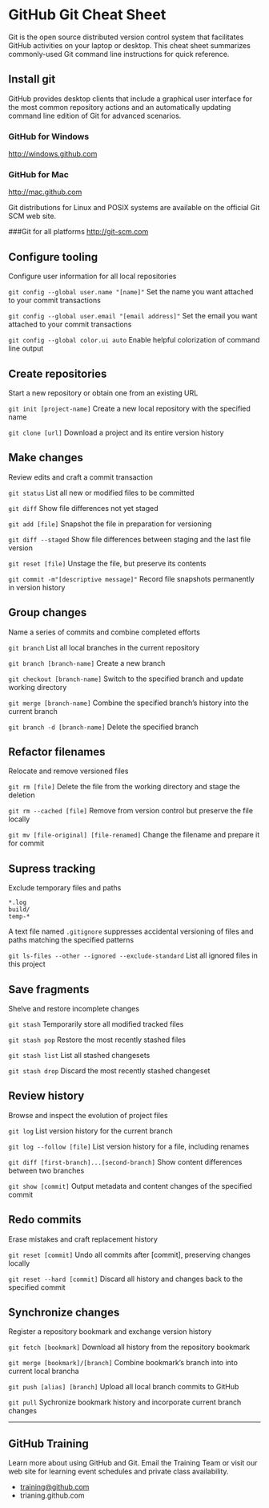 # GitHub Git Cheat Sheet

Git is the open source distributed version control system that facilitates GitHub activities on your laptop or desktop. This cheat sheet summarizes commonly-used Git command line instructions for quick reference.

## Install git
GitHub provides desktop clients that include a graphical user interface for the most common repository actions and an automatically updating command line edition of Git for advanced  scenarios.

### GitHub for Windows
http://windows.github.com

### GitHub for Mac
http://mac.github.com

Git distributions for Linux and POSIX systems are available on the official Git SCM web site.

###Git for all platforms
http://git-scm.com

## Configure tooling
Configure user information for all local repositories

```git config --global user.name "[name]"```
Set the name you want attached to your commit transactions

```git config --global user.email "[email address]"```
Set the email you want attached to your commit transactions

```git config --global color.ui auto```
Enable helpful colorization of command line output


## Create repositories
Start a new repository or obtain one from an existing URL

```git init [project-name]```
Create a new local repository with the specified name

```git clone [url]```
Download a project and its entire version history

## Make changes
Review edits and craft a commit transaction

```git status```
List all new or modified files to be committed

```git diff```
Show file differences not yet staged

```git add [file]```
Snapshot the file in preparation for versioning

```git diff --staged```
Show file differences between staging and the last file version

```git reset [file]```
Unstage the file, but preserve its contents

```git commit -m"[descriptive message]"```
Record file snapshots permanently in version history

## Group changes
Name a series of commits and combine completed efforts

```git branch```
List all local branches in the current repository

```git branch [branch-name]```
Create a new branch

```git checkout [branch-name]```
Switch to the specified branch and update working directory

```git merge [branch-name]```
Combine the specified branch’s history into the current branch

```git branch -d [branch-name]```
Delete the specified branch


## Refactor filenames
Relocate and remove versioned files

```git rm [file]```
Delete the file from the working directory and stage the deletion

```git rm --cached [file]```
Remove from version control but preserve the file locally

```git mv [file-original] [file-renamed]```
Change the filename and prepare it for commit

## Supress tracking
Exclude temporary files and paths

```
*.log
build/
temp-*
```
A text file named `.gitignore` suppresses accidental versioning of files and paths matching the specified patterns

```git ls-files --other --ignored --exclude-standard```
List all ignored files in this project

## Save fragments
Shelve and restore incomplete changes

```git stash```
Temporarily store all modified tracked files

```git stash pop```
Restore the most recently stashed files

```git stash list```
List all stashed changesets

```git stash drop```
Discard the most recently stashed changeset

## Review history
Browse and inspect the evolution of project files

```git log```
List version history for the current branch

```git log --follow [file]```
List version history for a file, including renames

```git diff [first-branch]...[second-branch]```
Show content differences between two branches

```git show [commit]```
Output metadata and content changes of the specified commit

## Redo commits
Erase mistakes and craft replacement history

```git reset [commit]```
Undo all commits after [commit], preserving changes locally

```git reset --hard [commit]```
Discard all history and changes back to the specified commit

## Synchronize changes
Register a repository bookmark and exchange version history

```git fetch [bookmark]```
Download all history from the repository bookmark

```git merge [bookmark]/[branch]```
Combine bookmark’s branch into into current local brancha

```git push [alias] [branch]```
Upload all local branch commits to GitHub

```git pull```
Sychronize bookmark history and incorporate current branch changes

---

## GitHub Training
Learn more about using GitHub and Git. Email the Training Team or visit our web site for learning event schedules and private class availability.

* training@github.com
* trianing.github.com
